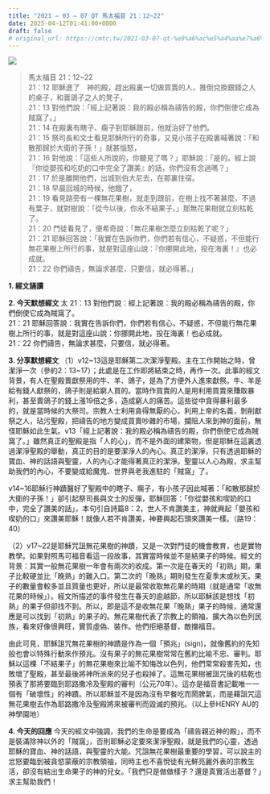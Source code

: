 ```yaml
---
title: "2021 – 03 – 07 QT 馬太福音 21：12~22"
date: 2025-04-12T01:41:00+0800
draft: false
# original_url: https://cmtc.tw/2021-03-07-qt-%e9%a6%ac%e5%a4%aa%e7%a6%8f%e9%9f%b3-21%ef%bc%9a1222
---
```


![](/images/qt.jpg)
> 馬太福音 21：12\~22  
> 21：12 耶穌進了　神的殿，趕出殿裏一切做買賣的人，推倒兌換銀錢之人的桌子，和賣鴿子之人的凳子，  
> 21：13 對他們說：「經上記著說：我的殿必稱為禱告的殿，你們倒使它成為賊窩了。」  
> 21：14 在殿裏有瞎子、瘸子到耶穌跟前，他就治好了他們。  
> 21：15 祭司長和文士看見耶穌所行的奇事，又見小孩子在殿裏喊著說：「和散那歸於大衛的子孫！」就甚惱怒，  
> 21：16 對他說：「這些人所說的，你聽見了嗎？」耶穌說：「是的。經上說『你從嬰孩和吃奶的口中完全了讚美』的話，你們沒有念過嗎？」  
> 21：17 於是離開他們，出城到伯大尼去，在那裏住宿。  
> 21：18 早晨回城的時候，他餓了，  
> 21：19 看見路旁有一棵無花果樹，就走到跟前，在樹上找不著甚麼，不過有葉子，就對樹說：「從今以後，你永不結果子。」那無花果樹就立刻枯乾了。  
> 21：20 門徒看見了，便希奇說：「無花果樹怎麼立刻枯乾了呢？」  
> 21：21 耶穌回答說：「我實在告訴你們，你們若有信心，不疑惑，不但能行無花果樹上所行的事，就是對這座山說：『你挪開此地，投在海裏！』也必成就。  
> 21：22 你們禱告，無論求甚麼，只要信，就必得著。」

**1. 經文誦讀**

**2.  今天默想經文**
太 21：13 對他們說：經上記著說：我的殿必稱為禱告的殿，你們倒使它成為賊窩了。  
21：21 耶穌回答說：我實在告訴你們，你們若有信心，不疑惑，不但能行無花果樹上所行的事，就是對這座山說：你挪開此地，投在海裏！也必成就。  
21：22 你們禱告，無論求甚麼，只要信，就必得著。

**3. 分享默想經文**
（1）v12\~13這是耶穌第二次潔淨聖殿。主在工作開始之時，曾潔淨一次（參約2：13\~17）；此處是在工作即將結束之時，再作一次。此事的經文背景，有人在聖殿賣獻祭用的牛、羊、鴿子，是為了方便外人進來獻祭。牛、羊是給有錢人獻祭的，鴿子則是給窮人買的。當時作買賣的人是用利用買賣來賺取暴利，甚至賣鴿子的錢上漲19倍之多，造成窮人的痛苦。這些從中貪得暴利最多的，就是當時候的大祭司。宗教人士利用貪得無厭的心，利用上帝的名義，剝削獻祭之人，玷污聖殿，把禱告的地方變成買賣吵雜的市場，攔阻人來到神的面前，無怪耶穌如此生氣。v13「經上記著說：我的殿必稱為禱告的殿，你們倒使它成為賊窩了。」雖然真正的聖殿是指「人的心」，而不是外面的建築物，但是耶穌在這裏透過潔淨聖殿的舉動，真正的目的是要潔淨人的內心。真正的潔淨，只有透過耶穌的寶血、神的話語與聖靈，人的內心才能得著真正的潔淨。聖靈以人心為殿，求主幫助我們的內心，不要變成給魔鬼、世界與老我進駐的「賊窩」了。

v14\~16耶穌行神蹟醫好了聖殿中的瞎子、瘸子，有小孩子因此喊著：「和散那歸於大衛的子孫！」卻引起祭司長與文士的反彈，耶穌回答：「你從嬰孩和喫奶的口中，完全了讚美的話」，本句引自詩篇8：2，世人不肯讚美主，神就興起「嬰孩和喫奶的口」來讚美耶穌！就像人若不肯讚美，神要興起石頭來讚美一樣。（路19：40）

（2）v17\~22是耶穌咒詛無花果樹的神蹟，又是一次對門徒的機會教育，也是實物教學。如果對照馬可福音看這一段故事，其實當時候並不是結果子的時候。經文的背景：其實一般無花果樹一年會有兩次的收成。第一次是在春天的「初熟」期，果子比較硬並比「晚熟」的難入口。第二次的「晚熟」期則發生在夏季末或秋天。果子的數量會較多並且質量也更好，所以是最常收取無花果的時期（就是通常「收無花果的時候」）。經文所描述的事件發生在春天的逾越節，所以耶穌該是想找「初熟」的果子但卻找不到。所以，即是這不是收無花果「晚熟」果子的時候，通常還應是可以找到「初熟」的果子的。無花果樹代表了宗教上的領袖，擴大為以色列民族，看來好像很興旺，實質虛偽、裝作。他們拒絕基督，敵擋福音。

由此可見，耶穌詛咒無花果樹的神蹟是作為一個「預兆」(sign)，就像舊約的先知般也會以特殊行動來作預兆。沒有果子的無花果樹常常在舊約比喻不忠、審判。耶穌以這棵「不結果子」的無花果樹來比喻不知悔改以色列，他們常常殺害先知，也敗壞了聖殿，甚至最後將神所派來的兒子也殺掉了。這無花果樹被詛咒後的枯乾也預表了那將要臨到耶路撒冷及聖殿的審判（公元70年）。這亦是福音書記載唯一一個有「破壞性」的神蹟。所以耶穌並不是因為沒有早餐吃而鬧脾氣，而是藉詛咒這無花果樹去作為耶路撒冷及聖殿將來被審判而毀滅的預兆。（以上參HENRY AU的神學園地）

**4. 今天的回應**
今天的經文中強調，我們的生命是要成為「禱告親近神的殿」，而不是裝滿除神以外的「賊窩」，否則耶穌必定要來潔淨聖殿，就是我們的心靈，透過耶穌的寶血、神的話語，與聖靈的大能。咒詛無花果樹最重要的學習，可以說主的忿怒要臨到被貪慾蒙蔽的宗教領袖，同時主也不喜悅徒有光鮮亮麗外表的宗教生活，卻沒有結出生命果子的神的兒女。「我們只是做做樣子？還是真實活出基督？」求主幫助我們！
